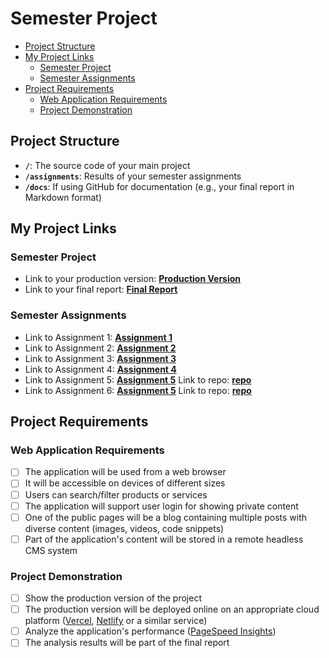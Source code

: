 # Semester Project <!-- omit in toc -->

- [Project Structure](#project-structure)
- [My Project Links](#my-project-links)
  - [Semester Project](#semester-project)
  - [Semester Assignments](#semester-assignments)
- [Project Requirements](#project-requirements)
  - [Web Application Requirements](#web-application-requirements)
  - [Project Demonstration](#project-demonstration)

## Project Structure

- **`/`**: The source code of your main project
- **`/assignments`**: Results of your semester assignments
- **`/docs`**: If using GitHub for documentation (e.g., your final report in Markdown format)

## My Project Links

### Semester Project

- Link to your production version: [**Production Version**](URL_TO_PRODUCTION_VERSION) <!-- Replace with actual URL -->
- Link to your final report: [**Final Report**](URL_TO_FINAL_REPORT) <!-- Replace with actual URL -->
<!-- Add more as necessary -->

### Semester Assignments

- Link to Assignment 1: [**Assignment 1**](https://github.com/mzdero00/mzdero-app/blob/main/assignments/Prva%20vjezba.mp4) <!-- Replace with actual URL -->
- Link to Assignment 2: [**Assignment 2**](https://github.com/mzdero00/mzdero-app/blob/main/assignments/DrugaVjezba.md) <!-- Replace with actual URL -->
- Link to Assignment 3: [**Assignment 3**](https://repo1-liard.vercel.app) <!-- Replace with actual URL -->
- Link to Assignment 4: [**Assignment 4**](https://github.com/mzdero00/mzdero-app/blob/main/assignments/CetvrtaVjezba.md) <!-- Replace with actual URL -->
- Link to Assignment 5: [**Assignment 5**](https://hci-assigment-5-16ua.vercel.app/) Link to repo: [**repo**](https://github.com/mzdero00/hci-assigment-5)
- Link to Assignment 6: [**Assignment 5**](https://hci-assigment-5-16ua.vercel.app/) Link to repo: [**repo**](https://github.com/mzdero00/hci-assigment-5)
<!-- Add more assignments as necessary -->


## Project Requirements

### Web Application Requirements

- [ ] The application will be used from a web browser
- [ ] It will be accessible on devices of different sizes
- [ ] Users can search/filter products or services
- [ ] The application will support user login for showing private content
- [ ] One of the public pages will be a blog containing multiple posts with diverse content (images, videos, code snippets)
- [ ] Part of the application's content will be stored in a remote headless CMS system

### Project Demonstration

- [ ] Show the production version of the project
- [ ] The production version will be deployed online on an appropriate cloud platform ([Vercel](https://vercel.com), [Netlify](https://www.netlify.com/) or a similar service)
- [ ] Analyze the application's performance ([PageSpeed Insights](https://pagespeed.web.dev/))
- [ ] The analysis results will be part of the final report
